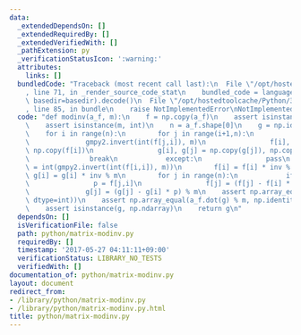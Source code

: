 ```yaml
---
data:
  _extendedDependsOn: []
  _extendedRequiredBy: []
  _extendedVerifiedWith: []
  _pathExtension: py
  _verificationStatusIcon: ':warning:'
  attributes:
    links: []
  bundledCode: "Traceback (most recent call last):\n  File \"/opt/hostedtoolcache/Python/3.8.6/x64/lib/python3.8/site-packages/onlinejudge_verify/documentation/build.py\"\
    , line 71, in _render_source_code_stat\n    bundled_code = language.bundle(stat.path,\
    \ basedir=basedir).decode()\n  File \"/opt/hostedtoolcache/Python/3.8.6/x64/lib/python3.8/site-packages/onlinejudge_verify/languages/python.py\"\
    , line 85, in bundle\n    raise NotImplementedError\nNotImplementedError\n"
  code: "def modinv(a_f, m):\n    f = np.copy(a_f)\n    assert isinstance(f, np.ndarray)\n\
    \    assert isinstance(m, int)\n    n = a_f.shape[0]\n    g = np.identity(n, dtype=int)\n\
    \    for i in range(n):\n        for j in range(i+1,n):\n            try:\n  \
    \              gmpy2.invert(int(f[j,i]), m)\n                f[i], f[j] = np.copy(f[j]),\
    \ np.copy(f[i])\n                g[i], g[j] = np.copy(g[j]), np.copy(g[i])\n \
    \               break\n            except:\n                pass\n        inv\
    \ = int(gmpy2.invert(int(f[i,i]), m))\n        f[i] = f[i] * inv % m\n       \
    \ g[i] = g[i] * inv % m\n        for j in range(n):\n            if j != i:\n\
    \                p = f[j,i]\n                f[j] = (f[j] - f[i] * p) % m\n  \
    \              g[j] = (g[j] - g[i] * p) % m\n    assert np.array_equal(f, np.identity(n,\
    \ dtype=int))\n    assert np.array_equal(a_f.dot(g) % m, np.identity(n, dtype=int))\n\
    \    assert isinstance(g, np.ndarray)\n    return g\n"
  dependsOn: []
  isVerificationFile: false
  path: python/matrix-modinv.py
  requiredBy: []
  timestamp: '2017-05-27 04:11:11+09:00'
  verificationStatus: LIBRARY_NO_TESTS
  verifiedWith: []
documentation_of: python/matrix-modinv.py
layout: document
redirect_from:
- /library/python/matrix-modinv.py
- /library/python/matrix-modinv.py.html
title: python/matrix-modinv.py
---
```

